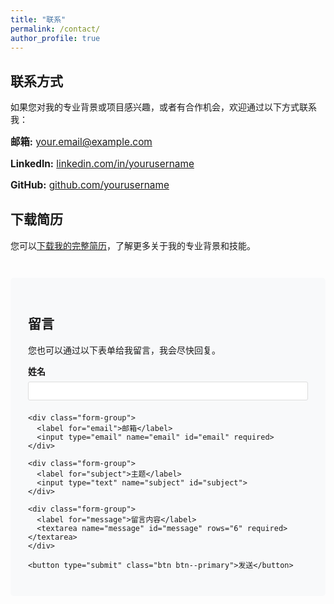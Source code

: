 ```yaml
---
title: "联系"
permalink: /contact/
author_profile: true
---
```


## 联系方式

如果您对我的专业背景或项目感兴趣，或者有合作机会，欢迎通过以下方式联系我：

<div class="contact-info">
  <div class="contact-item">
    <i class="fas fa-envelope"></i> <strong>邮箱:</strong> 
    <a href="mailto:your.email@example.com">your.email@example.com</a>
  </div>
  
  <div class="contact-item">
    <i class="fab fa-linkedin"></i> <strong>LinkedIn:</strong> 
    <a href="https://linkedin.com/in/yourusername" target="_blank">linkedin.com/in/yourusername</a>
  </div>
  
  <div class="contact-item">
    <i class="fab fa-github"></i> <strong>GitHub:</strong> 
    <a href="https://github.com/yourusername" target="_blank">github.com/yourusername</a>
  </div>
</div>

## 下载简历

您可以<a href="/assets/files/resume.pdf" target="_blank">下载我的完整简历</a>，了解更多关于我的专业背景和技能。

<div class="form-container">
  <h2>留言</h2>
  <p>您也可以通过以下表单给我留言，我会尽快回复。</p>
  
  <form action="https://formspree.io/f/yourformid" method="POST">
    <div class="form-group">
      <label for="name">姓名</label>
      <input type="text" name="name" id="name" required>
    </div>
    
    <div class="form-group">
      <label for="email">邮箱</label>
      <input type="email" name="email" id="email" required>
    </div>
    
    <div class="form-group">
      <label for="subject">主题</label>
      <input type="text" name="subject" id="subject">
    </div>
    
    <div class="form-group">
      <label for="message">留言内容</label>
      <textarea name="message" id="message" rows="6" required></textarea>
    </div>
    
    <button type="submit" class="btn btn--primary">发送</button>
  </form>
</div>

<style>
  .contact-info {
    margin-bottom: 2em;
  }
  
  .contact-item {
    margin-bottom: 1em;
    font-size: 1.1em;
  }
  
  .form-container {
    margin-top: 3em;
    background-color: #f8f9fa;
    padding: 2em;
    border-radius: 5px;
  }
  
  .form-group {
    margin-bottom: 1.5em;
  }
  
  label {
    display: block;
    margin-bottom: 0.5em;
    font-weight: 600;
  }
  
  input, textarea {
    width: 100%;
    padding: 0.5em;
    border: 1px solid #ddd;
    border-radius: 3px;
  }
  
  textarea {
    resize: vertical;
  }
</style> 